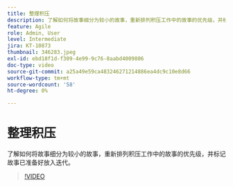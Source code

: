 ```yaml
---
title: 整理积压
description: 了解如何将故事细分为较小的故事，重新排列积压工作中的故事的优先级，并标记故事已准备好放入迭代。
feature: Agile
role: Admin, User
level: Intermediate
jira: KT-10873
thumbnail: 346283.jpeg
exl-id: ebd18f1d-f309-4e99-9c76-8aabd4009806
doc-type: video
source-git-commit: a25a49e59ca483246271214886ea4dc9c10e8d66
workflow-type: tm+mt
source-wordcount: '58'
ht-degree: 0%

---
```


# 整理积压

了解如何将故事细分为较小的故事，重新排列积压工作中的故事的优先级，并标记故事已准备好放入迭代。

>[!VIDEO](https://video.tv.adobe.com/v/346283/?quality=12&learn=on)
